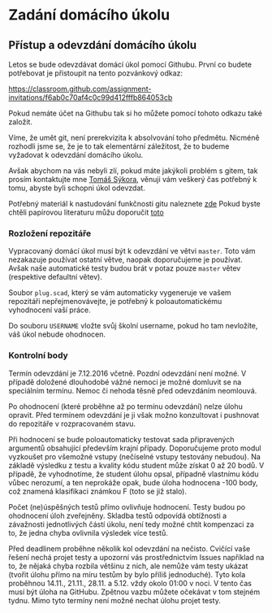 # Zadání domácího úkolu

## Přístup a odevzdání domácího úkolu

Letos se bude odevzdávat domácí úkol pomocí Githubu. První co budete potřebovat je přistoupit na tento pozvánkový odkaz:

https://classroom.github.com/assignment-invitations/f6ab0c70af4c0c99d412fffb864053cb

Pokud nemáte účet na Githubu tak si ho můžete pomocí tohoto odkazu také založit.

Víme, že umět git, není prerekvizita k absolvování toho předmětu. Nicméně rozhodli jsme se, že je to tak elementární záležitost, že to budeme vyžadovat k odevzdání domácího úkolu.

Avšak abychom na vás nebyli zlí, pokud máte jakýkoli problém s gitem, tak prosím kontaktujte mne  [Tomáš Sýkora](mailto://tomas.sykora@fit.cvut.cz), věnuji vám veškerý čas potřebný k tomu, abyste byli schopni úkol odevzdat.

Potřebný materiál k nastudování funkčnosti gitu naleznete [zde](https://guides.github.com)
Pokud byste chtěli papírovou literaturu můžu doporučit [toto](https://knihy.nic.cz/files/nic/edice/scott_chacon_pro_git.pdf)

### Rozložení repozitáře

Vypracovaný domácí úkol musí být k odevzdání ve větvi `master`. Toto vám nezakazuje používat ostatní větve, naopak doporučujeme je používat. Avšak naše automatické testy budou brát v potaz pouze `master` větev (respektive defaultní větev).

Soubor `plug.scad`, který se vám automaticky vygeneruje ve vašem repozitáři nepřejmenovávejte, je potřebný k poloautomatickému vyhodnocení vaší práce.

Do souboru `USERNAME` vložte svůj školní username, pokud ho tam nevložíte, váš úkol nebude ohodnocen.

### Kontrolní body


Termín odevzdání je 7.12.2016 včetně. Pozdní odevzdání není možné. V případě doložené dlouhodobé vážné nemoci je možné domluvit se na speciálním termínu. Nemoc či nehoda těsně před odevzdáním neomlouvá.

Po ohodnocení (které proběhne až po termínu odevzdání) nelze úlohu opravit. Před termínem odevzdání je ji však možno konzultovat i pushnovat do repozitáře v rozpracovaném stavu.

Při hodnocení se bude poloautomaticky testovat sada připravených argumentů obsahující především krajní případy. Doporučujeme proto modul vyzkoušet pro všemožné vstupy (nečíselné vstupy testovány nebudou). Na základě výsledku z testu a kvality kódu student může získat 0 až 20 bodů. V případě, že vyhodnotíme, že student úlohu opsal, případně vlastnímu kódu vůbec nerozumí, a ten neprokáže opak, bude úloha hodnocena -100 body, což znamená klasifikaci známkou F (toto se již stalo).

Počet (ne)úspěšných testů přímo ovlivňuje hodnocení. Testy budou po ohodnocení úloh zveřejněny. Skladba testů odpovídá obtížnosti a závažnosti jednotlivých částí úkolu, není tedy možné chtít kompenzaci za to, že jedna chyba ovlivnila výsledek více testů.

Před deadlinem proběhne několik kol odevzdání na nečisto. Cvičící vaše řešení nechá projet testy a upozorní vás prostřednictvím Issues například na to, že nějaká chyba rozbila většinu z nich, ale nemůže vám testy ukázat (tvořit úlohu přímo na míru testům by bylo příliš jednoduché). Tyto kola proběhnou 14.11., 21.11., 28.11. a 5.12. vždy okolo 01:00 v noci. V tento čas musí být úloha na GitHubu. Zpětnou vazbu můžete očekávat v tom stejném tydnu. Mimo tyto termíny není možné nechat úlohu projet testy.







